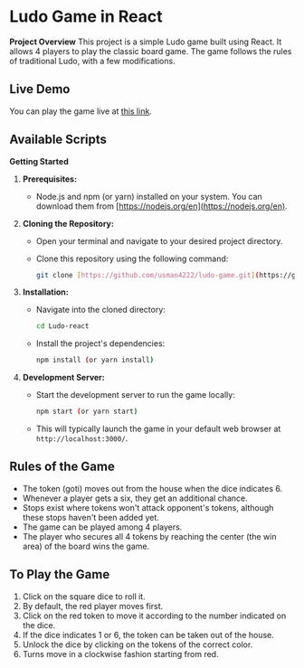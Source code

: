 # Ludo Game in React

**Project Overview**
This project is a simple Ludo game built using React. It allows 4 players to play the classic board game. The game follows the rules of traditional Ludo, with a few modifications.

## Live Demo

You can play the game live at [this link](https://ludo-game-pied.vercel.app/).

## Available Scripts
**Getting Started**

1. **Prerequisites:**
   - Node.js and npm (or yarn) installed on your system. You can download them from [https://nodejs.org/en](https://nodejs.org/en).

2. **Cloning the Repository:**
   - Open your terminal and navigate to your desired project directory.
   - Clone this repository using the following command:

     ```bash
     git clone [https://github.com/usman4222/ludo-game.git](https://github.com/usman4222/ludo-game.git)
     ```

3. **Installation:**
   - Navigate into the cloned directory:

     ```bash
     cd Ludo-react
     ```

   - Install the project's dependencies:

     ```bash
     npm install (or yarn install)
     ```

4. **Development Server:**
   - Start the development server to run the game locally:

     ```bash
     npm start (or yarn start)
     ```

   - This will typically launch the game in your default web browser at `http://localhost:3000/`.

## Rules of the Game

- The token (goti) moves out from the house when the dice indicates 6.
- Whenever a player gets a six, they get an additional chance.
- Stops exist where tokens won't attack opponent's tokens, although these stops haven't been added yet.
- The game can be played among 4 players.
- The player who secures all 4 tokens by reaching the center (the win area) of the board wins the game.

## To Play the Game

1. Click on the square dice to roll it.
2. By default, the red player moves first.
3. Click on the red token to move it according to the number indicated on the dice.
4. If the dice indicates 1 or 6, the token can be taken out of the house.
5. Unlock the dice by clicking on the tokens of the correct color.
6. Turns move in a clockwise fashion starting from red.

